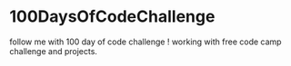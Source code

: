 # 100DaysOfCodeChallenge
follow me with 100 day of code challenge !
working with free code camp challenge and projects.
